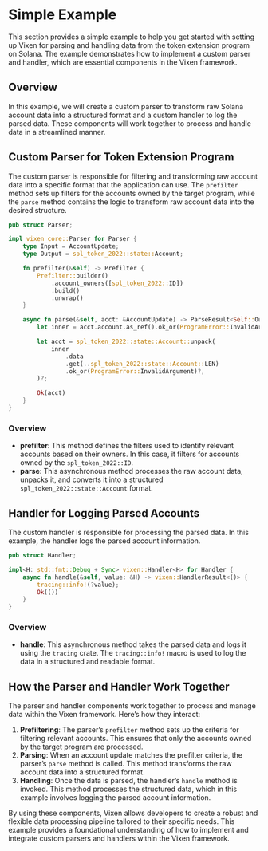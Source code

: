 # Simple Example

This section provides a simple example to help you get started with setting up Vixen for parsing and handling data from the token extension program on Solana. The example demonstrates how to implement a custom parser and handler, which are essential components in the Vixen framework.

## Overview

In this example, we will create a custom parser to transform raw Solana account data into a structured format and a custom handler to log the parsed data. These components will work together to process and handle data in a streamlined manner.

## Custom Parser for Token Extension Program

The custom parser is responsible for filtering and transforming raw account data into a specific format that the application can use. The `prefilter` method sets up filters for the accounts owned by the target program, while the `parse` method contains the logic to transform raw account data into the desired structure.

```rust
pub struct Parser;

impl vixen_core::Parser for Parser {
    type Input = AccountUpdate;
    type Output = spl_token_2022::state::Account;

    fn prefilter(&self) -> Prefilter {
        Prefilter::builder()
            .account_owners([spl_token_2022::ID])
            .build()
            .unwrap()
    }

    async fn parse(&self, acct: &AccountUpdate) -> ParseResult<Self::Output> {
        let inner = acct.account.as_ref().ok_or(ProgramError::InvalidArgument)?;

        let acct = spl_token_2022::state::Account::unpack(
            inner
                .data
                .get(..spl_token_2022::state::Account::LEN)
                .ok_or(ProgramError::InvalidArgument)?,
        )?;

        Ok(acct)
    }
}
```

### Overview

- **prefilter**: This method defines the filters used to identify relevant accounts based on their owners. In this case, it filters for accounts owned by the `spl_token_2022::ID`.
- **parse**: This asynchronous method processes the raw account data, unpacks it, and converts it into a structured `spl_token_2022::state::Account` format.

## Handler for Logging Parsed Accounts

The custom handler is responsible for processing the parsed data. In this example, the handler logs the parsed account information.

```rust
pub struct Handler;

impl<H: std::fmt::Debug + Sync> vixen::Handler<H> for Handler {
    async fn handle(&self, value: &H) -> vixen::HandlerResult<()> {
        tracing::info!(?value);
        Ok(())
    }
}
```

### Overview

- **handle**: This asynchronous method takes the parsed data and logs it using the `tracing` crate. The `tracing::info!` macro is used to log the data in a structured and readable format.

## How the Parser and Handler Work Together

The parser and handler components work together to process and manage data within the Vixen framework. Here’s how they interact:

1. **Prefiltering**: The parser’s `prefilter` method sets up the criteria for filtering relevant accounts. This ensures that only the accounts owned by the target program are processed.
2. **Parsing**: When an account update matches the prefilter criteria, the parser’s `parse` method is called. This method transforms the raw account data into a structured format.
3. **Handling**: Once the data is parsed, the handler’s `handle` method is invoked. This method processes the structured data, which in this example involves logging the parsed account information.

By using these components, Vixen allows developers to create a robust and flexible data processing pipeline tailored to their specific needs. This example provides a foundational understanding of how to implement and integrate custom parsers and handlers within the Vixen framework.
